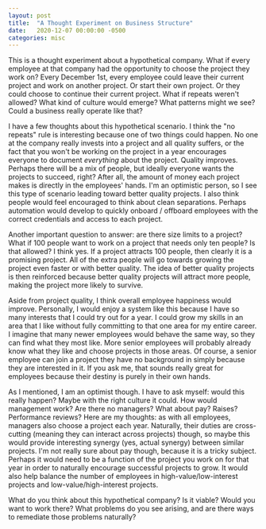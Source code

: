```yaml
---
layout: post
title:  "A Thought Experiment on Business Structure"
date:   2020-12-07 00:00:00 -0500
categories: misc
---
```


This is a thought experiment about a hypothetical company. What if every
employee at that company had the opportunity to choose the project
they work on? Every December 1st, every employee could leave their
current project and work on another project. Or start their own project.
Or they could choose to continue their current project. What if repeats
weren't allowed?  What kind of culture would emerge? What patterns might
we see? Could a business really operate like that?

I have a few thoughts about this hypothetical scenario. I think the "no
repeats" rule is interesting because one of two things could happen.
No one at the company really invests into a project and all quality
suffers, or the fact that you won't be working on the project in a year
encourages everyone to document *everything* about the project. Quality
improves. Perhaps there will be a mix of people, but ideally everyone
wants the projects to succeed, right? After all, the amount of money each
project makes is directly in the employees' hands. I'm an optimistic
person, so I see this type of scenario leading toward better quality
projects. I also think people would feel encouraged to think about
clean separations. Perhaps automation would develop to quickly onboard
/ offboard employees with the correct credentials and access to each
project.

Another important question to answer: are there size limits to
a project? What if 100 people want to work on a project that needs
only ten people? Is that allowed? I think yes. If a project attracts
100 people, then clearly it is a promising project. All of the extra
people will go towards growing the project even faster or with better
quality. The idea of better quality projects is then reinforced because
better quality projects will attract more people, making the project
more likely to survive.

Aside from project quality, I think overall employee happiness would
improve. Personally, I would enjoy a system like this because I have so
many interests that I could try out for a year. I could grow my skills
in an area that I like without fully committing to that one area for my
entire career.  I imagine that many newer employees would behave the same
way, so they can find what they most like. More senior employees will
probably already know what they like and choose projects in those areas.
Of course, a senior employee can join a project they have no background
in simply because they are interested in it. If you ask me, that sounds
really great for employees because their destiny is purely in their
own hands.

As I mentioned, I am an optimist though. I have to ask myself: would this
really happen? Maybe with the right culture it could. How would management
work? Are there no managers? What about pay? Raises? Performance reviews?
Here are my thoughts: as with all employees, managers also choose a
project each year. Naturally, their duties are cross-cutting (meaning
they can interact across projects) though, so maybe this would provide
interesting synergy (yes, actual synergy) between similar projects. I'm
not really sure about pay though, because it is a tricky subject.
Perhaps it would need to be a function of the project you work on for
that year in order to naturally encourage successful projects to grow. It
would also help balance the number of employees in high-value/low-interest
projects and low-value/high-interest projects.

What do you think about this hypothetical company? Is it viable? Would
you want to work there? What problems do you see arising, and are there
ways to remediate those problems naturally?

